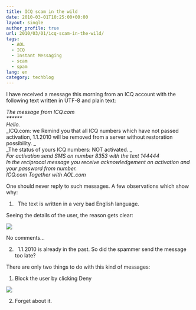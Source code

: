 ```yaml
---
title: ICQ scam in the wild
date: 2010-03-01T10:25:00+00:00
layout: single
author_profile: true
url: 2010/03/01/icq-scam-in-the-wild/
tags:
  - AOL
  - ICQ
  - Instant Messaging
  - scam
  - spam
lang: en
category: techblog
---
```

I have received a message this morning from an ICQ account with the following text written in UTF-8 and plain text:

_The message from ICQ.com_  
_\***\***\****_  
_Hello._  
_ICQ.com: we Remind you that all ICQ numbers which have not passed activation, 1.1.2010 will be removed from a server without restoration possibility. _  
_The status of yours ICQ numbers: NOT activated. _  
_For activation send SMS on number 8353 with the text 144444_  
_In the reciprocal message you receive acknowledgement on activation and your password from number._  
_ICQ.com Together with AOL.com_

One should never reply to such messages. A few observations which show why:

1.   The text is written in a very bad English language.

Seeing the details of the user, the reason gets clear:

[![](http://4.bp.blogspot.com/_vaUVXcmC3OI/S4uOc6v79ZI/AAAAAAAABCM/c0oXMTE3nyM/s640/icqdetails.png)](http://4.bp.blogspot.com/_vaUVXcmC3OI/S4uOc6v79ZI/AAAAAAAABCM/c0oXMTE3nyM/s1600-h/icqdetails.png)



No comments…

2.   1.1.2010 is already in the past. So did the spammer send the message too late?

There are only two things to do with this kind of messages:  
1. Block the user by clicking Deny

[![](http://1.bp.blogspot.com/_vaUVXcmC3OI/S4uOf_TEJdI/AAAAAAAABCU/TdLI86snwao/s640/icq-block.png)](http://1.bp.blogspot.com/_vaUVXcmC3OI/S4uOf_TEJdI/AAAAAAAABCU/TdLI86snwao/s1600-h/icq-block.png)

2. Forget about it.